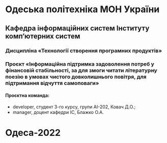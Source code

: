 # Одеська політехніка МОН України
## Кафедра інформаційних систем Інституту комп’ютерних систем
### Дисципліна «Технології створення програмних продуктів»
### Проєкт «Інформаційна підтримка задоволення потреб у фінансовій стабільності, за для змоги читати літературну поезію в умовах чистого довколишнього повітря, для підтримання відчуття самоповаги»
#### Проєктна команда:
- developer, студент 3-го курсу, групи АІ-202, Ковач Д.О.;
- manager, доцент кафедри ІС, Блажко О.А.
# Одеса-2022